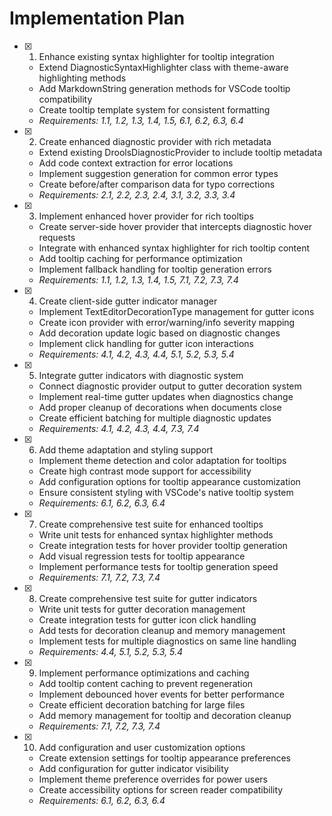 # Implementation Plan

- [x] 1. Enhance existing syntax highlighter for tooltip integration
  - Extend DiagnosticSyntaxHighlighter class with theme-aware highlighting methods
  - Add MarkdownString generation methods for VSCode tooltip compatibility
  - Create tooltip template system for consistent formatting
  - _Requirements: 1.1, 1.2, 1.3, 1.4, 1.5, 6.1, 6.2, 6.3, 6.4_

- [x] 2. Create enhanced diagnostic provider with rich metadata
  - Extend existing DroolsDiagnosticProvider to include tooltip metadata
  - Add code context extraction for error locations
  - Implement suggestion generation for common error types
  - Create before/after comparison data for typo corrections
  - _Requirements: 2.1, 2.2, 2.3, 2.4, 3.1, 3.2, 3.3, 3.4_

- [x] 3. Implement enhanced hover provider for rich tooltips
  - Create server-side hover provider that intercepts diagnostic hover requests
  - Integrate with enhanced syntax highlighter for rich tooltip content
  - Add tooltip caching for performance optimization
  - Implement fallback handling for tooltip generation errors
  - _Requirements: 1.1, 1.2, 1.3, 1.4, 1.5, 7.1, 7.2, 7.3, 7.4_

- [x] 4. Create client-side gutter indicator manager
  - Implement TextEditorDecorationType management for gutter icons
  - Create icon provider with error/warning/info severity mapping
  - Add decoration update logic based on diagnostic changes
  - Implement click handling for gutter icon interactions
  - _Requirements: 4.1, 4.2, 4.3, 4.4, 5.1, 5.2, 5.3, 5.4_

- [x] 5. Integrate gutter indicators with diagnostic system
  - Connect diagnostic provider output to gutter decoration system
  - Implement real-time gutter updates when diagnostics change
  - Add proper cleanup of decorations when documents close
  - Create efficient batching for multiple diagnostic updates
  - _Requirements: 4.1, 4.2, 4.3, 4.4, 7.3, 7.4_

- [x] 6. Add theme adaptation and styling support
  - Implement theme detection and color adaptation for tooltips
  - Create high contrast mode support for accessibility
  - Add configuration options for tooltip appearance customization
  - Ensure consistent styling with VSCode's native tooltip system
  - _Requirements: 6.1, 6.2, 6.3, 6.4_

- [x] 7. Create comprehensive test suite for enhanced tooltips
  - Write unit tests for enhanced syntax highlighter methods
  - Create integration tests for hover provider tooltip generation
  - Add visual regression tests for tooltip appearance
  - Implement performance tests for tooltip generation speed
  - _Requirements: 7.1, 7.2, 7.3, 7.4_

- [x] 8. Create comprehensive test suite for gutter indicators
  - Write unit tests for gutter decoration management
  - Create integration tests for gutter icon click handling
  - Add tests for decoration cleanup and memory management
  - Implement tests for multiple diagnostics on same line handling
  - _Requirements: 4.4, 5.1, 5.2, 5.3, 5.4_

- [x] 9. Implement performance optimizations and caching
  - Add tooltip content caching to prevent regeneration
  - Implement debounced hover events for better performance
  - Create efficient decoration batching for large files
  - Add memory management for tooltip and decoration cleanup
  - _Requirements: 7.1, 7.2, 7.3, 7.4_

- [x] 10. Add configuration and user customization options
  - Create extension settings for tooltip appearance preferences
  - Add configuration for gutter indicator visibility
  - Implement theme preference overrides for power users
  - Create accessibility options for screen reader compatibility
  - _Requirements: 6.1, 6.2, 6.3, 6.4_
